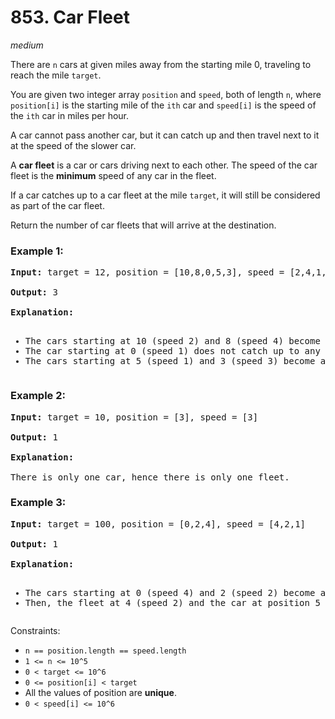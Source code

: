 # 853. Car Fleet

_medium_

There are `n` cars at given miles away from the starting mile 0, traveling to reach the mile `target`.

You are given two integer array `position` and `speed`, both of length `n`, where `position[i]` is the starting mile of the `ith` car and `speed[i]` is the speed of the `ith` car in miles per hour.

A car cannot pass another car, but it can catch up and then travel next to it at the speed of the slower car.

A **car fleet** is a car or cars driving next to each other. The speed of the car fleet is the **minimum** speed of any car in the fleet.

If a car catches up to a car fleet at the mile `target`, it will still be considered as part of the car fleet.

Return the number of car fleets that will arrive at the destination.

### Example 1:

<pre>
<b>Input:</b> target = 12, position = [10,8,0,5,3], speed = [2,4,1,1,3]

<b>Output:</b> 3

<b>Explanation:</b>
<ul>
<li>The cars starting at 10 (speed 2) and 8 (speed 4) become a fleet, meeting each other at 12. The fleet forms at target.</li><li>The car starting at 0 (speed 1) does not catch up to any other car, so it is a fleet by itself.</li><li>The cars starting at 5 (speed 1) and 3 (speed 3) become a fleet, meeting each other at 6. The fleet moves at speed 1 until it reaches target.</li></ul></pre>

### Example 2:

<pre>
<b>Input:</b> target = 10, position = [3], speed = [3]

<b>Output:</b> 1

<b>Explanation:</b>

There is only one car, hence there is only one fleet.
</pre>

### Example 3:

<pre>
<b>Input:</b> target = 100, position = [0,2,4], speed = [4,2,1]

<b>Output:</b> 1

<b>Explanation:</b>
<ul>
<li>The cars starting at 0 (speed 4) and 2 (speed 2) become a fleet, meeting each other at 4. The car starting at 4 (speed 1) travels to 5.
</li><li>Then, the fleet at 4 (speed 2) and the car at position 5 (speed 1) become one fleet, meeting each other at 6. The fleet moves at speed 1 until it reaches target.</li></ul></pre>

Constraints:

- `n == position.length == speed.length`
- `1 <= n <= 10^5`
- `0 < target <= 10^6`
- `0 <= position[i] < target`
- All the values of position are **unique**.
- `0 < speed[i] <= 10^6`
